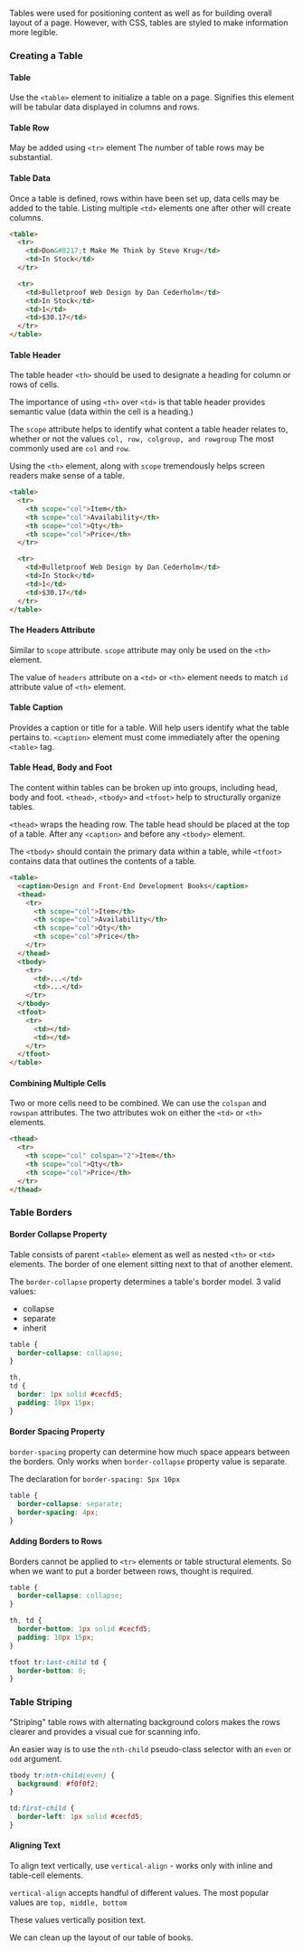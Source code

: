 Tables were used for positioning content as well as for building overall layout of a page. However, with CSS, tables are styled to make information more legible.

### Creating a Table
#### Table
Use the `<table>` element to initialize a table on a page. Signifies this element will be tabular data displayed in columns and rows.

#### Table Row
May be added using `<tr>` element
The number of table rows may be substantial.

#### Table Data
Once a table is defined, rows within have been set up, data cells may be added to the table.
Listing multiple `<td>` elements one after other will create columns.

```html
<table>
  <tr>
    <td>Don&#8217;t Make Me Think by Steve Krug</td>
    <td>In Stock</td>
  </tr>

  <tr>
    <td>Bulletproof Web Design by Dan Cederholm</td>
    <td>In Stock</td>
    <td>1</td>
    <td>$30.17</td>
  </tr>
</table>
```
#### Table Header
The table header `<th>` should be used to designate a heading for column or rows of cells.

The importance of using `<th>` over `<td>` is that table header provides semantic value (data within the cell is a heading.)

The `scope` attribute helps to identify what content a table header relates to, whether or not the values `col, row, colgroup, and rowgroup`
The most commonly used are `col` and `row`.

Using the `<th>` element, along with `scope` tremendously helps screen readers make sense of a table.

```html
<table>
  <tr>
    <th scope="col">Item</th>
    <th scope="col">Availability</th>
    <th scope="col">Qty</th>
    <th scope="col">Price</th>
  </tr>

  <tr>
    <td>Bulletproof Web Design by Dan Cederholm</td>
    <td>In Stock</td>
    <td>1</td>
    <td>$30.17</td>
  </tr>
</table>
```
#### The Headers Attribute
Similar to `scope` attribute.
`scope` attribute may only be used on the `<th>` element.

The value of `headers` attribute on a `<td>` or `<th>` element needs to match `id` attribute value of `<th>` element.

#### Table Caption
Provides a caption or title for a table.
Will help users identify what the table pertains to.
`<caption>` element must come immediately after the opening `<table>` tag.

#### Table Head, Body and Foot
The content within tables can be broken up into groups, including head, body and foot.
`<thead>`, `<tbody>` and `<tfoot>` help to structurally organize tables.

`<thead>` wraps the heading row. The table head should be placed at the top of a table.
After any `<caption>` and before any `<tbody>` element.

The `<tbody>` should contain the primary data within a table, while `<tfoot>` contains data that outlines the contents of a table.

```html
<table>
  <caption>Design and Front-End Development Books</caption>
  <thead>
    <tr>
      <th scope="col">Item</th>
      <th scope="col">Availability</th>
      <th scope="col">Qty</th>
      <th scope="col">Price</th>
    </tr>
  </thead>
  <tbody>
    <tr>
      <td>...</td>
      <td>...</td>
    </tr>
  </tbody>
  <tfoot>
    <tr>
      <td></td>
      <td></td>
    </tr>
  </tfoot>
</table>
```

#### Combining Multiple Cells
Two or more cells need to be combined.
We can use the `colspan` and `rowspan` attributes.
The two attributes wok on either the `<td>` or `<th>` elements.

```html
<thead>
  <tr>
    <th scope="col" colspan="2">Item</th>
    <th scope="col">Qty</th>
    <th scope="col">Price</th>
  </tr>
</thead>
```

### Table Borders
#### Border Collapse Property
Table consists of parent `<table>` element as well as nested `<th>` or `<td>` elements.
The border of one element sitting next to that of another element.

The `border-collapse` property determines a table's border model.
3 valid values:
- collapse
- separate
- inherit

```css
table {
  border-collapse: collapse;
}

th,
td {
  border: 1px solid #cecfd5;
  padding: 10px 15px;
}
```

#### Border Spacing Property
`border-spacing` property can determine how much space appears between the borders. Only works when `border-collapse` property value is separate.

The declaration for `border-spacing: 5px 10px`

```css
table {
  border-collapse: separate;
  border-spacing: 4px;
}
```

#### Adding Borders to Rows
Borders cannot be applied to `<tr>` elements or table structural elements.
So when we want to put a border between rows, thought is required.

```css
table {
  border-collapse: collapse;
}

th, td {
  border-bottom: 1px solid #cecfd5;
  padding: 10px 15px;
}

tfoot tr:last-child td {
  border-bottom: 0;
}
```

### Table Striping
"Striping" table rows with alternating background colors makes the rows clearer and provides a visual cue for scanning info.

An easier way is to use the `nth-child` pseudo-class selector with an `even` or `odd` argument.

```css
tbody tr:nth-child(even) {
  background: #f0f0f2;
}

td:first-child {
  border-left: 1px solid #cecfd5;
}
```

#### Aligning Text
To align text vertically, use `vertical-align` - works only with inline and table-cell elements.

`vertical-align` accepts handful of different values. The most popular values are `top, middle, bottom`

These values vertically position text.

We can clean up the layout of our table of books.
